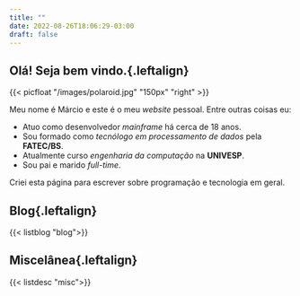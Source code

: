 ```yaml
---
title: ""
date: 2022-08-26T18:06:29-03:00
draft: false
---
```

## Olá! Seja bem vindo.{.leftalign}

{{< picfloat "/images/polaroid.jpg" "150px" "right" >}}

Meu nome é Márcio e este é o meu *website* pessoal. Entre outras coisas eu:

- Atuo como desenvolvedor *mainframe* há cerca de 18 anos.
- Sou formado como *tecnólogo em processamento de dados* pela **FATEC/BS**.
- Atualmente curso *engenharia da computação* na **UNIVESP**.
- Sou pai e marido *full-time*.

Criei esta página para escrever sobre programação e tecnologia em geral.

## Blog{.leftalign}

{{< listblog "blog">}}

## Miscelânea{.leftalign}

{{< listdesc "misc">}}
